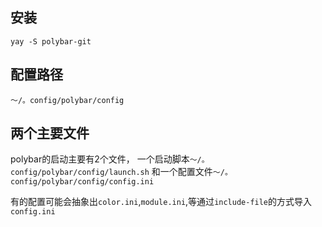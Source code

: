 ## 安装
`yay -S polybar-git`

## 配置路径
`～/。config/polybar/config`

## 两个主要文件
polybar的启动主要有2个文件，
一个启动脚本`～/。config/polybar/config/launch.sh`
和一个配置文件`～/。config/polybar/config/config.ini`

有的配置可能会抽象出`color.ini`,`module.ini`,等通过`include-file`的方式导入`config.ini`
